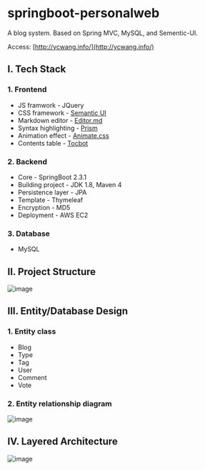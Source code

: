 # springboot-personalweb
 A blog system. Based on Spring MVC, MySQL, and Sementic-UI.

Access: [http://ycwang.info/](http://ycwang.info/)

## I. Tech Stack

### 1. Frontend
* JS framwork - JQuery
* CSS framework - [Semantic UI](https://semantic-ui.com/)
* Markdown editor - [Editor.md](https://pandao.github.io/editor.md/)
* Syntax highlighting - [Prism](https://github.com/PrismJS/prism)
* Animation effect - [Animate.css](https://animate.style/)
* Contents table - [Tocbot](https://tscanlin.github.io/tocbot/)

### 2. Backend
* Core - SpringBoot 2.3.1
* Building project - JDK 1.8, Maven 4
* Persistence layer - JPA
* Template - Thymeleaf 
* Encryption - MD5
* Deployment - AWS EC2

### 3. Database
* MySQL

## II. Project Structure
![image](https://github.com/94ycwang/springboot-personalweb/blob/master/IMG/projectstructure.jpg)




## III. Entity/Database Design
### 1. Entity class
* Blog 
* Type
* Tag
* User
* Comment
* Vote
### 2. Entity relationship diagram
![image](https://github.com/94ycwang/springboot-personalweb/blob/master/IMG/ERdiagram.jpg)
 
 
 
 
## IV. Layered Architecture
![image](https://github.com/94ycwang/springboot-personalweb/blob/master/IMG/layer.jpg)
